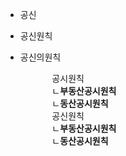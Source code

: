 <link rel='stylesheet' href='res/darkmode.css'/>

- 공신
- 공신원칙
- 공신의원칙


    <pre>
        공시원칙
        ㄴ<b class="r">부동산공시원칙</b>
        ㄴ<b class="r">동산공시원칙</b>
        공신원칙
        ㄴ<b class="sb">부동산공시원칙</b>
        ㄴ<b class="r">동산공시원칙</b>
    </pre>